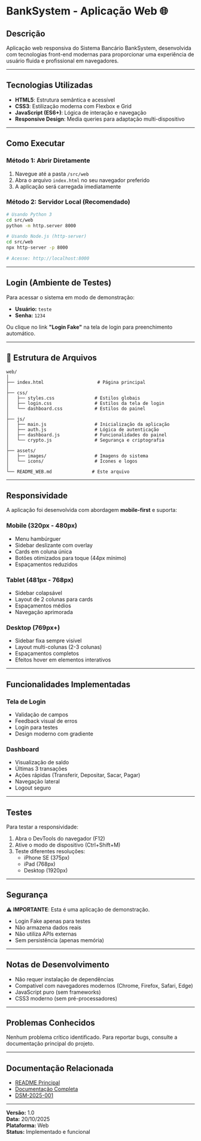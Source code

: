 # BankSystem - Aplicação Web 🌐

## Descrição

Aplicação web responsiva do Sistema Bancário BankSystem, desenvolvida com tecnologias front-end modernas para proporcionar uma experiência de usuário fluida e profissional em navegadores.

---

## Tecnologias Utilizadas

- **HTML5**: Estrutura semântica e acessível
- **CSS3**: Estilização moderna com Flexbox e Grid
- **JavaScript (ES6+)**: Lógica de interação e navegação
- **Responsive Design**: Media queries para adaptação multi-dispositivo

---

## Como Executar

### Método 1: Abrir Diretamente
1. Navegue até a pasta `/src/web`
2. Abra o arquivo `index.html` no seu navegador preferido
3. A aplicação será carregada imediatamente

### Método 2: Servidor Local (Recomendado)
```bash
# Usando Python 3
cd src/web
python -m http.server 8000

# Usando Node.js (http-server)
cd src/web
npx http-server -p 8000

# Acesse: http://localhost:8000
```

---

## Login (Ambiente de Testes)

Para acessar o sistema em modo de demonstração:

- **Usuário:** `teste`
- **Senha:** `1234`

Ou clique no link **"Login Fake"** na tela de login para preenchimento automático.

---

## 📂 Estrutura de Arquivos

```
web/
│
├── index.html                    # Página principal
│
├── css/
│   ├── styles.css               # Estilos globais
│   ├── login.css                # Estilos da tela de login
│   └── dashboard.css            # Estilos do painel
│
├── js/
│   ├── main.js                  # Inicialização da aplicação
│   ├── auth.js                  # Lógica de autenticação
│   ├── dashboard.js             # Funcionalidades do painel
│   └── crypto.js                # Segurança e criptografia
│
├── assets/
│   ├── images/                  # Imagens do sistema
│   └── icons/                   # Ícones e logos
│
└── README_WEB.md               # Este arquivo
```

---

## Responsividade

A aplicação foi desenvolvida com abordagem **mobile-first** e suporta:

### Mobile (320px - 480px)
- Menu hambúrguer
- Sidebar deslizante com overlay
- Cards em coluna única
- Botões otimizados para toque (44px mínimo)
- Espaçamentos reduzidos

### Tablet (481px - 768px)
- Sidebar colapsável
- Layout de 2 colunas para cards
- Espaçamentos médios
- Navegação aprimorada

### Desktop (769px+)
- Sidebar fixa sempre visível
- Layout multi-colunas (2-3 colunas)
- Espaçamentos completos
- Efeitos hover em elementos interativos

---

## Funcionalidades Implementadas

### Tela de Login
- Validação de campos
- Feedback visual de erros
- Login para testes
- Design moderno com gradiente

### Dashboard
- Visualização de saldo
- Últimas 3 transações
- Ações rápidas (Transferir, Depositar, Sacar, Pagar)
- Navegação lateral
- Logout seguro

---

## Testes

Para testar a responsividade:

1. Abra o DevTools do navegador (F12)
2. Ative o modo de dispositivo (Ctrl+Shift+M)
3. Teste diferentes resoluções:
   - iPhone SE (375px)
   - iPad (768px)
   - Desktop (1920px)

---

## Segurança

⚠️ **IMPORTANTE**: Esta é uma aplicação de demonstração.

- Login Fake apenas para testes
- Não armazena dados reais
- Não utiliza APIs externas
- Sem persistência (apenas memória)

---

## Notas de Desenvolvimento

- Não requer instalação de dependências
- Compatível com navegadores modernos (Chrome, Firefox, Safari, Edge)
- JavaScript puro (sem frameworks)
- CSS3 moderno (sem pré-processadores)

---

## Problemas Conhecidos

Nenhum problema crítico identificado. Para reportar bugs, consulte a documentação principal do projeto.

---

## Documentação Relacionada

- [README Principal](../../README.md)
- [Documentação Completa](../../docs/)
- [DSM-2025-001](../../docs/change_requests/DSM-2025-001.md)

---

**Versão:** 1.0  
**Data:** 20/10/2025  
**Plataforma:** Web  
**Status:** Implementado e funcional
